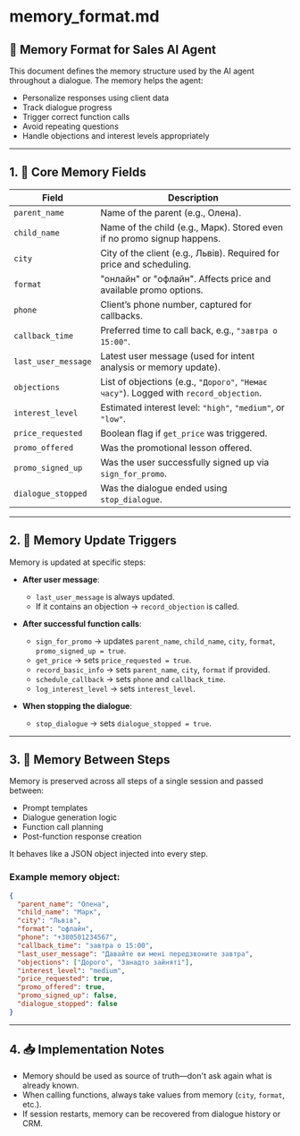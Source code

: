 # memory_format.md

## 🧠 Memory Format for Sales AI Agent

This document defines the memory structure used by the AI agent throughout a dialogue. The memory helps the agent:

- Personalize responses using client data
- Track dialogue progress
- Trigger correct function calls
- Avoid repeating questions
- Handle objections and interest levels appropriately

---

## 1. 📌 Core Memory Fields

| Field               | Description |
|---------------------|-------------|
| `parent_name`       | Name of the parent (e.g., Олена). |
| `child_name`        | Name of the child (e.g., Марк). Stored even if no promo signup happens. |
| `city`              | City of the client (e.g., Львів). Required for price and scheduling. |
| `format`            | "онлайн" or "офлайн". Affects price and available promo options. |
| `phone`             | Client’s phone number, captured for callbacks. |
| `callback_time`     | Preferred time to call back, e.g., `"завтра о 15:00"`. |
| `last_user_message` | Latest user message (used for intent analysis or memory update). |
| `objections`        | List of objections (e.g., `"Дорого"`, `"Немає часу"`). Logged with `record_objection`. |
| `interest_level`    | Estimated interest level: `"high"`, `"medium"`, or `"low"`. |
| `price_requested`   | Boolean flag if `get_price` was triggered. |
| `promo_offered`     | Was the promotional lesson offered. |
| `promo_signed_up`   | Was the user successfully signed up via `sign_for_promo`. |
| `dialogue_stopped`  | Was the dialogue ended using `stop_dialogue`. |

---

## 2. 🧩 Memory Update Triggers

Memory is updated at specific steps:

- **After user message**:
  - `last_user_message` is always updated.
  - If it contains an objection → `record_objection` is called.

- **After successful function calls**:
  - `sign_for_promo` → updates `parent_name`, `child_name`, `city`, `format`, `promo_signed_up = true`.
  - `get_price` → sets `price_requested = true`.
  - `record_basic_info` → sets `parent_name`, `city`, `format` if provided.
  - `schedule_callback` → sets `phone` and `callback_time`.
  - `log_interest_level` → sets `interest_level`.

- **When stopping the dialogue**:
  - `stop_dialogue` → sets `dialogue_stopped = true`.

---

## 3. 🔄 Memory Between Steps

Memory is preserved across all steps of a single session and passed between:

- Prompt templates
- Dialogue generation logic
- Function call planning
- Post-function response creation

It behaves like a JSON object injected into every step.

### Example memory object:

```json
{
  "parent_name": "Олена",
  "child_name": "Марк",
  "city": "Львів",
  "format": "офлайн",
  "phone": "+380501234567",
  "callback_time": "завтра о 15:00",
  "last_user_message": "Давайте ви мені передзвоните завтра",
  "objections": ["Дорого", "Занадто зайняті"],
  "interest_level": "medium",
  "price_requested": true,
  "promo_offered": true,
  "promo_signed_up": false,
  "dialogue_stopped": false
}
```

---

## 4. 📥 Implementation Notes

- Memory should be used as source of truth—don't ask again what is already known.
- When calling functions, always take values from memory (`city`, `format`, etc.).
- If session restarts, memory can be recovered from dialogue history or CRM.
